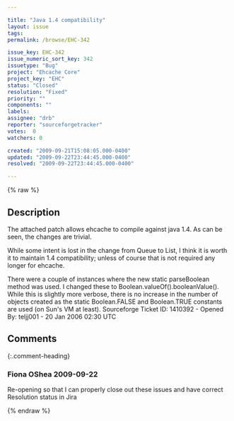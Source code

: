 ```yaml
---

title: "Java 1.4 compatibility"
layout: issue
tags: 
permalink: /browse/EHC-342

issue_key: EHC-342
issue_numeric_sort_key: 342
issuetype: "Bug"
project: "Ehcache Core"
project_key: "EHC"
status: "Closed"
resolution: "Fixed"
priority: ""
components: ""
labels: 
assignee: "drb"
reporter: "sourceforgetracker"
votes:  0
watchers: 0

created: "2009-09-21T15:08:05.000-0400"
updated: "2009-09-22T23:44:45.000-0400"
resolved: "2009-09-22T23:44:45.000-0400"

---
```




{% raw %}



## Description

<div markdown="1" class="description">

The attached patch allows ehcache to compile against
java 1.4. As can be seen, the changes are trivial. 

While some intent is lost in the change from Queue to
List, I think it is worth it to maintain 1.4
compatibility; unless of course that is not required
any longer for ehcache.

There were a couple of instances where the new static
parseBoolean method was used. I changed these to
Boolean.valueOf().booleanValue(). While this is
slightly more verbose, there is no increase in the
number of objects created as the static Boolean.FALSE
and Boolean.TRUE constants are used (on Sun's VM at least).
Sourceforge Ticket ID: 1410392 - Opened By: teljj001 - 20 Jan 2006 02:30 UTC

</div>

## Comments


{:.comment-heading}
### **Fiona OShea** <span class="date">2009-09-22</span>

<div markdown="1" class="comment">

Re-opening so that I can properly close out these issues and have correct Resolution status in Jira

</div>



{% endraw %}
